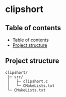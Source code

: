 # clipshort

## Table of contents

  * [Table of contents](#table-of-contents)
  * [Project structure](#project-structure)

## Project structure

```
clipshort/
 ├─ src/
 │   ├─ clipshort.c
 │   └─ CMakeLists.txt
 └─ CMakeLists.txt
```
